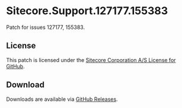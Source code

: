 # Sitecore.Support.127177.155383
Patch for issues 127177, 155383.

## License  
This patch is licensed under the [Sitecore Corporation A/S License for GitHub](https://github.com/sitecoresupport/Sitecore.Support.127177.155383/blob/master/LICENSE).  

## Download  
Downloads are available via [GitHub Releases](https://github.com/sitecoresupport/Sitecore.Support.127177.155383/releases).  
